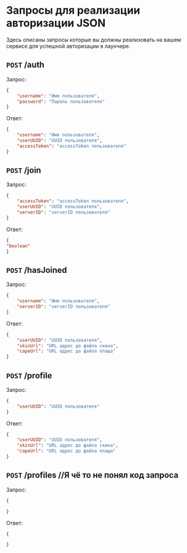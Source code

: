 # Запросы для реализации авторизации JSON

Здесь описаны запросы которые вы должны реализовать на вашем сервисе для успешной авторизации в лаунчере.

## `POST` /auth

Запрос:
```json
{
    "username": "Имя пользователя",
    "password": "Пароль пользователя"
}
```

Ответ:
```json
{
    "username": "Имя пользователя",
    "userUUID": "UUID пользователя",
    "accessToken": "accessToken пользователя"
}
```

## `POST` /join

Запрос:
```json
{
    "accessToken": "accessToken пользователя",
    "userUUID": "UUID пользователя",
    "serverID": "serverID пользователя"
}
```

Ответ:
```json
{
"boolean"
}
```

## `POST` /hasJoined

Запрос:
```json
{
    "username": "Имя пользователя",
    "serverID": "serverID пользователя"
}
```

Ответ:
```json
{
    "userUUID": "UUID пользователя",
    "skinUrl": "URL адрес до файла скина",
    "capeUrl": "URL адрес до файла плаща"
}
```

## `POST` /profile

Запрос:
```json
{
    "userUUID": "UUID пользователя"
}
```

Ответ:
```json
{
    "userUUID": "UUID пользователя",
    "skinUrl": "URL адрес до файла скина",
    "capeUrl": "URL адрес до файла плаща"
}
```

## `POST` /profiles  //Я чё то не понял код запроса

Запрос:
```json
{

}
```

Ответ:
```json
{

}
```